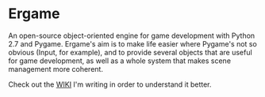 Ergame
======
An open-source object-oriented engine for game development with Python 2.7 and Pygame. Ergame's aim is to make life easier where Pygame's not so obvious (Input, for example), and to provide several objects that are useful for game development, as well as a whole system that makes scene management more coherent.

Check out the [WIKI](https://github.com/EricsonWillians/Ergame/wiki) I'm writing in order to understand it better.
